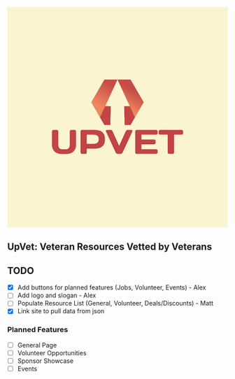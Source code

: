 ![UpVet Logo](upvet.png)

## UpVet: Veteran Resources Vetted by Veterans


## TODO
- [x] Add buttons for planned features (Jobs, Volunteer, Events)  - Alex
- [ ] Add logo and slogan - Alex
- [ ] Populate Resource List (General, Volunteer, Deals/Discounts) - Matt
- [x] Link site to pull data from json

### Planned Features
- [ ] General Page
- [ ] Volunteer Opportunities
- [ ] Sponsor Showcase
- [ ] Events